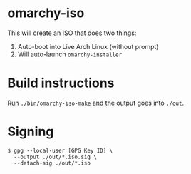 # omarchy-iso

This will create an ISO that does two things:

1. Auto-boot into Live Arch Linux (without prompt)
2. Will auto-launch `omarchy-installer`

# Build instructions

Run `./bin/omarchy-iso-make` and the output goes into `./out`.

# Signing

```
$ gpg --local-user [GPG Key ID] \
  --output ./out/*.iso.sig \
  --detach-sig ./out/*.iso
```
